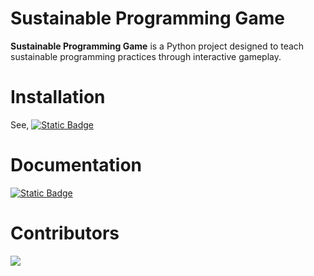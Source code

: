 # Sustainable Programming Game
**Sustainable Programming Game** is a Python project
designed to teach sustainable programming practices
through interactive gameplay.

# Installation

See, <a href="https://itzdriev.github.io/Sustainable-Programming-Game/usage.html#installation">
  <img style="text-align: center" alt="Static Badge" src="https://img.shields.io/badge/Installation-Link-blue">
</a>

# Documentation
<a href="https://itzdriev.github.io/Sustainable-Programming-Game/">
  <img alt="Static Badge" src="https://img.shields.io/badge/Documenation-Link-blue">
</a>

# Contributors
<a href="https://github.com/Flurry2005/Brogress/graphs/contributors">
  <img src="https://contrib.rocks/image?repo=Flurry2005/Brogress" />
</a>
